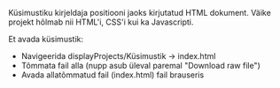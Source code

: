 Küsimustiku kirjeldaja positiooni jaoks kirjutatud HTML dokument.
Väike projekt hõlmab nii HTML'i, CSS'i kui ka Javascripti.


Et avada küsimustik:

- Navigeerida displayProjects/Küsimustik -> index.html
- Tõmmata fail alla (nupp asub üleval paremal "Download raw file")
- Avada allatõmmatud fail (index.html) fail brauseris
